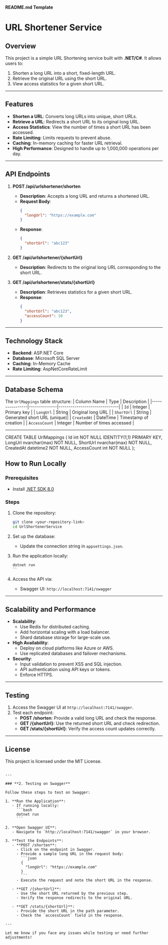 **README.md Template**


# URL Shortener Service

## Overview
This project is a simple URL Shortening service built with **.NET/C#**. It allows users to:
1. Shorten a long URL into a short, fixed-length URL.
2. Retrieve the original URL using the short URL.
3. View access statistics for a given short URL.

---

## Features
- **Shorten a URL**: Converts long URLs into unique, short URLs.
- **Retrieve a URL**: Redirects a short URL to its original long URL.
- **Access Statistics**: View the number of times a short URL has been accessed.
- **Rate Limiting**: Limits requests to prevent abuse.
- **Caching**: In-memory caching for faster URL retrieval.
- **High Performance**: Designed to handle up to 1,000,000 operations per day.

---

## API Endpoints
1. **POST /api/urlshortener/shorten**  
   - **Description**: Accepts a long URL and returns a shortened URL.  
   - **Request Body**:  
     ```json
     {
       "longUrl": "https://example.com"
     }
     ```  
   - **Response**:  
     ```json
     {
       "shortUrl": "abc123"
     }
     ```

2. **GET /api/urlshortener/{shortUrl}**  
   - **Description**: Redirects to the original long URL corresponding to the short URL.

3. **GET /api/urlshortener/stats/{shortUrl}**  
   - **Description**: Retrieves statistics for a given short URL.  
   - **Response**:  
     ```json
     {
       "shortUrl": "abc123",
       "accessCount": 10
     }
     ```

---

## Technology Stack
- **Backend**: ASP.NET Core
- **Database**: Microsoft SQL Server
- **Caching**: In-Memory Cache
- **Rate Limiting**: AspNetCoreRateLimit

---

## Database Schema
The `UrlMappings` table structure:
| Column Name    | Type         | Description                  |
|----------------|--------------|------------------------------|
| `Id`           | Integer      | Primary key                 |
| `LongUrl`      | String       | Original long URL           |
| `ShortUrl`     | String       | Generated short URL (unique)|
| `CreatedAt`    | DateTime     | Timestamp of creation       |
| `AccessCount`  | Integer      | Number of times accessed    |

---
CREATE TABLE UrlMappings (
  Id int NOT NULL IDENTITY(1,1) PRIMARY KEY,
  LongUrl nvarchar(max) NOT NULL,
  ShortUrl nvarchar(max) NOT NULL,
  CreatedAt datetime2 NOT NULL,
  AccessCount int NOT NULL
);


## How to Run Locally
### Prerequisites
- Install [.NET SDK 8.0](https://dotnet.microsoft.com/download/dotnet/8.0)

### Steps
1. Clone the repository:
   ```bash
   git clone <your-repository-link>
   cd UrlShortenerService
   ```

2. Set up the database:
   - Update the connection string in `appsettings.json`.

3. Run the application locally:
   ```bash
   dotnet run
   ``

4. Access the API via:
   - Swagger UI: `http://localhost:7141/swagger`

---

## Scalability and Performance
- **Scalability**:
  - Use Redis for distributed caching.
  - Add horizontal scaling with a load balancer.
  - Shard database storage for large-scale use.
- **High Availability**:
  - Deploy on cloud platforms like Azure or AWS.
  - Use replicated databases and failover mechanisms.
- **Security**:
  - Input validation to prevent XSS and SQL injection.
  - API authentication using API keys or tokens.
  - Enforce HTTPS.

---

## Testing
1. Access the Swagger UI at `http://localhost:7141/swagger`.
2. Test each endpoint:
   - **POST /shorten**: Provide a valid long URL and check the response.
   - **GET /{shortUrl}**: Use the returned short URL and check redirection.
   - **GET /stats/{shortUrl}**: Verify the access count updates correctly.

---

## License
This project is licensed under the MIT License.
```

---

### **2. Testing on Swagger**

Follow these steps to test on Swagger:

1. **Run the Application**:
   - If running locally:
     ```bash
     dotnet run
     ```

2. **Open Swagger UI**:
   - Navigate to `http://localhost:7141/swagger` in your browser.

3. **Test the Endpoints**:
   - **POST /shorten**:
     - Click on the endpoint in Swagger.
     - Provide a sample long URL in the request body:
       ```json
       {
         "longUrl": "https://example.com"
       }
       ```
     - Execute the request and note the short URL in the response.

   - **GET /{shortUrl}**:
     - Use the short URL returned by the previous step.
     - Verify the response redirects to the original URL.

   - **GET /stats/{shortUrl}**:
     - Provide the short URL in the path parameter.
     - Check the `accessCount` field in the response.

---

Let me know if you face any issues while testing or need further adjustments!
